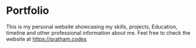 # Portfolio

This is my personal website showcasing my skills, projects, Education, timeline and other professional information about me.
Feel free to check the website at https://pratham.codes
